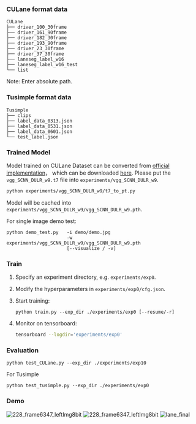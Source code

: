 ### CULane format data 

```
CULane
├── driver_100_30frame
├── driver_161_90frame
├── driver_182_30frame
├── driver_193_90frame
├── driver_23_30frame
├── driver_37_30frame
├── laneseg_label_w16
├── laneseg_label_w16_test
└── list
```

 Note: Enter absolute path.

### Tusimple format data 

```
Tusimple
├── clips
├── label_data_0313.json
├── label_data_0531.json
├── label_data_0601.json
└── test_label.json
```


### Trained Model 

Model trained on CULane Dataset can be converted from [official implementation](https://github.com/XingangPan/SCNN#Testing)， which can be downloaded [here](https://drive.google.com/open?id=1Wv3r3dCYNBwJdKl_WPEfrEOt-XGaROKu). Please put the `vgg_SCNN_DULR_w9.t7` file into `experiments/vgg_SCNN_DULR_w9`.

  ```bash
  python experiments/vgg_SCNN_DULR_w9/t7_to_pt.py
  ```

Model will be cached into `experiments/vgg_SCNN_DULR_w9/vgg_SCNN_DULR_w9.pth`. 


For single image demo test:

```shell
python demo_test.py   -i demo/demo.jpg 
                      -w experiments/vgg_SCNN_DULR_w9/vgg_SCNN_DULR_w9.pth 
                      [--visualize / -v]
```

### Train 

1. Specify an experiment directory, e.g. `experiments/exp0`. 

2. Modify the hyperparameters in `experiments/exp0/cfg.json`.

3. Start training:

   ```shell
   python train.py --exp_dir ./experiments/exp0 [--resume/-r]
   ```

4. Monitor on tensorboard:

   ```bash
   tensorboard --logdir='experiments/exp0'
   ```

### Evaluation

  ``` shell
  python test_CULane.py --exp_dir ./experiments/exp10
  ```

  For Tusimple 

  ```Shell
  python test_tusimple.py --exp_dir ./experiments/exp0
  ```

### Demo
![228_frame6347_leftImg8bit](https://user-images.githubusercontent.com/56112545/189867589-9c3ff5dd-cafd-4499-8b53-39e5400bd4c3.jpg)
![228_frame6347_leftImg8bit](https://user-images.githubusercontent.com/56112545/189867622-77173af7-ac13-468b-a99d-d873c44de6fa.jpg)
![lane_final](https://user-images.githubusercontent.com/56112545/190910553-29415c2e-218e-40fe-a40d-132df58852a5.gif)

